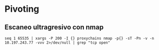 # Pivoting

## Escaneo ultragresivo con nmap
```null
seq 1 65535 | xargs -P 200 -I {} proxychains nmap -p{} -sT -Pn -v -n 10.197.243.77 -vvv 2>/dev/null | grep "tcp open"
```

